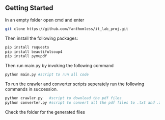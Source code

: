 ## Getting Started

In an empty folder open cmd and enter

```bash
git clone https://github.com/fanthomless/it_lab_proj.git
```

Then install the following packages:

```bash
pip install requests
pip install beautifulsoup4
pip install pymupdf
```

Then run main.py by invoking the following command

```bash
python main.py #script to run all code
```

To run the crawler and converter scripts seperately run the following commands in succession.

```bash
python crawler.py   #script to download the pdf files
python converter.py #script to convert all the pdf files to .txt and .xml
```

Check the folder for the generated files
